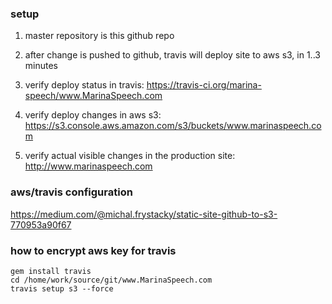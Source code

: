 

### setup

1) master repository is this github repo

2) after change is pushed to github, travis will deploy site to aws s3, in 1..3 minutes

3) verify deploy status in travis: https://travis-ci.org/marina-speech/www.MarinaSpeech.com

4) verify deploy changes in aws s3: https://s3.console.aws.amazon.com/s3/buckets/www.marinaspeech.com

5) verify actual visible changes in the production site: http://www.marinaspeech.com

### aws/travis configuration

https://medium.com/@michal.frystacky/static-site-github-to-s3-770953a90f67

### how to encrypt aws key for travis

```
gem install travis
cd /home/work/source/git/www.MarinaSpeech.com
travis setup s3 --force
```
